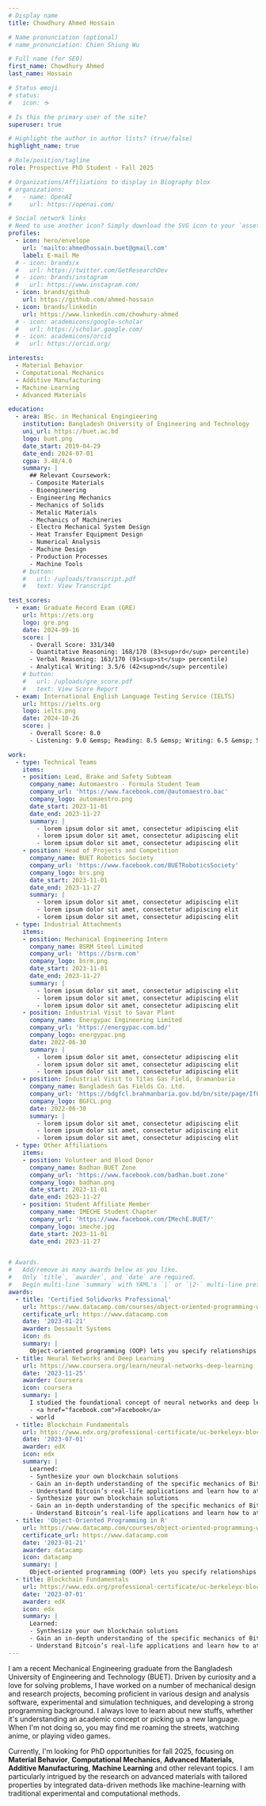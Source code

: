 ```yaml
---
# Display name
title: Chowdhury Ahmed Hossain

# Name pronunciation (optional)
# name_pronunciation: Chien Shiung Wu

# Full name (for SEO)
first_name: Chowdhury Ahmed
last_name: Hossain

# Status emoji
# status:
#   icon: ☕️

# Is this the primary user of the site?
superuser: true

# Highlight the author in author lists? (true/false)
highlight_name: true

# Role/position/tagline
role: Prospective PhD Student - Fall 2025

# Organizations/Affiliations to display in Biography blox
# organizations:
#   - name: OpenAI
#     url: https://openai.com/

# Social network links
# Need to use another icon? Simply download the SVG icon to your `assets/media/icons/` folder.
profiles:
  - icon: hero/envelope
    url: 'mailto:ahmedhossain.buet@gmail.com'
    label: E-mail Me
  # - icon: brands/x
  #   url: https://twitter.com/GetResearchDev
  # - icon: brands/instagram
  #   url: https://www.instagram.com/
  - icon: brands/github
    url: https://github.com/ahmed-hossain
  - icon: brands/linkedin
    url: https://www.linkedin.com/chowhury-ahmed
  # - icon: academicons/google-scholar
  #   url: https://scholar.google.com/
  # - icon: academicons/orcid
  #   url: https://orcid.org/

interests:
  - Material Behavior
  - Computational Mechanics
  - Additive Manufacturing
  - Machine Learning
  - Advanced Materials

education:
  - area: BSc. in Mechanical Engingieering
    institution: Bangladesh University of Engineering and Technology
    uni_url: https://buet.ac.bd
    logo: buet.png
    date_start: 2019-04-29
    date_end: 2024-07-01
    cgpa: 3.48/4.0
    summary: |
      ## Relevant Coursework:
      - Composite Materials
      - Bioengineering
      - Engineering Mechanics
      - Mechanics of Solids
      - Metalic Materials
      - Mechanics of Machineries
      - Electro Mechanical System Design
      - Heat Transfer Equipment Design
      - Numerical Analysis
      - Machine Design
      - Production Processes
      - Machine Tools
    # button:
    #   url: /uploads/transcript.pdf
    #   text: View Transcript

test_scores:
  - exam: Graduate Record Exam (GRE)
    url: https://ets.org
    logo: gre.png
    date: 2024-09-16
    score: |
      - Overall Score: 331/340
      - Quantitative Reasoning: 168/170 (83<sup>rd</sup> percentile)
      - Verbal Reasoning: 163/170 (91<sup>st</sup> percentile)
      - Analytical Writing: 3.5/6 (42<sup>nd</sup> percentile)
    # button:
    #   url: /uploads/gre_score.pdf
    #   text: View Score Report
  - exam: International English Language Testing Service (IELTS)
    url: https://ielts.org
    logo: ielts.png
    date: 2024-10-26
    score: |
      - Overall Score: 8.0
      - Listening: 9.0 &emsp; Reading: 8.5 &emsp; Writing: 6.5 &emsp; Speaking: 7.0

work:
  - type: Technical Teams
    items:
    - position: Lead, Brake and Safety Subteam
      company_name: Automaestro - Formula Student Team
      company_url: 'https://www.facebook.com/@automaestro.bac'
      company_logo: automaestro.png
      date_start: 2023-11-01 
      date_end: 2023-11-27
      summary: |
        - lorem ipsum dolor sit amet, consectetur adipiscing elit
        - lorem ipsum dolor sit amet, consectetur adipiscing elit
        - lorem ipsum dolor sit amet, consectetur adipiscing elit
    - position: Head of Projects and Competition
      company_name: BUET Robotics Society
      company_url: 'https://www.facebook.com/BUETRoboticsSociety'
      company_logo: brs.png
      date_start: 2023-11-01 
      date_end: 2023-11-27
      summary: |
        - lorem ipsum dolor sit amet, consectetur adipiscing elit
        - lorem ipsum dolor sit amet, consectetur adipiscing elit
        - lorem ipsum dolor sit amet, consectetur adipiscing elit
  - type: Industrial Attachments
    items:
    - position: Mechanical Engineering Intern
      company_name: BSRM Steel Limited
      company_url: 'https://bsrm.com'
      company_logo: bsrm.png
      date_start: 2023-11-01 
      date_end: 2023-11-27
      summary: |
        - lorem ipsum dolor sit amet, consectetur adipiscing elit
        - lorem ipsum dolor sit amet, consectetur adipiscing elit
        - lorem ipsum dolor sit amet, consectetur adipiscing elit
    - position: Industrial Visit to Savar Plant
      company_name: Energypac Engineering Limited
      company_url: 'https://energypac.com.bd/'
      company_logo: energypac.png
      date: 2022-06-30
      summary: |
        - lorem ipsum dolor sit amet, consectetur adipiscing elit
        - lorem ipsum dolor sit amet, consectetur adipiscing elit
        - lorem ipsum dolor sit amet, consectetur adipiscing elit
    - position: Industrial Visit to Titas Gas Field, Bramanbaria
      company_name: Bangladesh Gas Fields Co. Ltd.
      company_url: 'https://bdgfcl.brahmanbaria.gov.bd/bn/site/page/IfQy-%E0%A6%A4%E0%A6%BF%E0%A6%A4%E0%A6%BE%E0%A6%B8-%E0%A6%97%E0%A7%8D%E0%A6%AF%E0%A6%BE%E0%A6%B8-%E0%A6%AB%E0%A6%BF%E0%A6%B2%E0%A7%8D%E0%A6%A1'
      company_logo: BGFCL.png
      date: 2022-06-30
      summary: |
        - lorem ipsum dolor sit amet, consectetur adipiscing elit
        - lorem ipsum dolor sit amet, consectetur adipiscing elit
        - lorem ipsum dolor sit amet, consectetur adipiscing elit
  - type: Other Affiliations
    items:
    - position: Volunteer and Blood Donor
      company_name: Badhan BUET Zone
      company_url: 'https://www.facebook.com/badhan.buet.zone'
      company_logo: badhan.png
      date_start: 2023-11-01 
      date_end: 2023-11-27
    - position: Student Affiliate Member
      company_name: IMECHE Student Chapter
      company_url: 'https://www.facebook.com/IMechE.BUET/'
      company_logo: imeche.jpg
      date_start: 2023-11-01 
      date_end: 2023-11-27


# Awards.
#   Add/remove as many awards below as you like.
#   Only `title`, `awarder`, and `date` are required.
#   Begin multi-line `summary` with YAML's `|` or `|2-` multi-line prefix and indent 2 spaces below.
awards:
  - title: 'Certified Solidworks Professional'
    url: https://www.datacamp.com/courses/object-oriented-programming-with-s3-and-r6-in-r
    certificate_url: https://www.datacamp.com
    date: '2023-01-21'
    awarder: Dessault Systems
    icon: ds
    summary: |
      Object-oriented programming (OOP) lets you specify relationships between functions and the objects that they can act on, helping you manage complexity in your code. This is an intermediate level course, providing an introduction to OOP, using the S3 and R6 systems. S3 is a great day-to-day R programming tool that simplifies some of the functions that you write. R6 is especially useful for industry-specific analyses, working with web APIs, and building GUIs.
  - title: Neural Networks and Deep Learning
    url: https://www.coursera.org/learn/neural-networks-deep-learning
    date: '2023-11-25'
    awarder: Coursera
    icon: coursera
    summary: |
      I studied the foundational concept of neural networks and deep learning. By the end, I was familiar with the significant technological trends driving the rise of deep learning; build, train, and apply fully connected deep neural networks; implement efficient (vectorized) neural networks; identify key parameters in a neural network’s architecture; and apply deep learning to your own applications.
      - <a href="facebook.com">Facebook</a>
      - world
  - title: Blockchain Fundamentals
    url: https://www.edx.org/professional-certificate/uc-berkeleyx-blockchain-fundamentals
    date: '2023-07-01'
    awarder: edX
    icon: edx
    summary: |
      Learned:
      - Synthesize your own blockchain solutions
      - Gain an in-depth understanding of the specific mechanics of Bitcoin
      - Understand Bitcoin’s real-life applications and learn how to attack and destroy Bitcoin, Ethereum, smart contracts and Dapps, and alternatives to Bitcoin’s Proof-of-Work consensus algorithm
      - Synthesize your own blockchain solutions
      - Gain an in-depth understanding of the specific mechanics of Bitcoin
      - Understand Bitcoin’s real-life applications and learn how to attack and destroy Bitcoin, Ethereum, smart contracts and Dapps, and alternatives to Bitcoin’s Proof-of-Work consensus algorithm blah blah blah
  - title: 'Object-Oriented Programming in R'
    url: https://www.datacamp.com/courses/object-oriented-programming-with-s3-and-r6-in-r
    certificate_url: https://www.datacamp.com
    date: '2023-01-21'
    awarder: datacamp
    icon: datacamp
    summary: |
      Object-oriented programming (OOP) lets you specify relationships between functions and the objects that they can act on, helping you manage complexity in your code. This is an intermediate level course, providing an introduction to OOP, using the S3 and R6 systems. S3 is a great day-to-day R programming tool that simplifies some of the functions that you write. R6 is especially useful for industry-specific analyses, working with web APIs, and building GUIs.
  - title: Blockchain Fundamentals
    url: https://www.edx.org/professional-certificate/uc-berkeleyx-blockchain-fundamentals
    date: '2023-07-01'
    awarder: edX
    icon: edx
    summary: |
      Learned:
      - Synthesize your own blockchain solutions
      - Gain an in-depth understanding of the specific mechanics of Bitcoin
      - Understand Bitcoin’s real-life applications and learn how to attack and destroy Bitcoin, Ethereum, smart contracts and Dapps, and alternatives to Bitcoin’s Proof-of-Work consensus algorithm
---
```


I am a recent Mechanical Engineering graduate from the Bangladesh University of Engineering and Technology (BUET). Driven by curiosity and a love for solving problems, I have worked on a number of mechanical design and research projects, becoming proficient in various design and analysis software, experimental and simulation techniques, and developing a strong programming background. I always love to learn about new stuffs, whether it's understanding an academic concept or picking up a new language. When I'm not doing so, you may find me roaming the streets, watching anime, or playing video games.

Currently, I'm looking for PhD opportunities for fall 2025, focusing on **Material Behavior**, **Computational Mechanics**, **Advanced Materials**, **Additive Manufacturing**, **Machine Learning** and other relevant topics. I am particularly intrigued by the research on advanced materials with tailored properties by integrated data-driven methods like machine-learning with traditional experimental and computational methods.